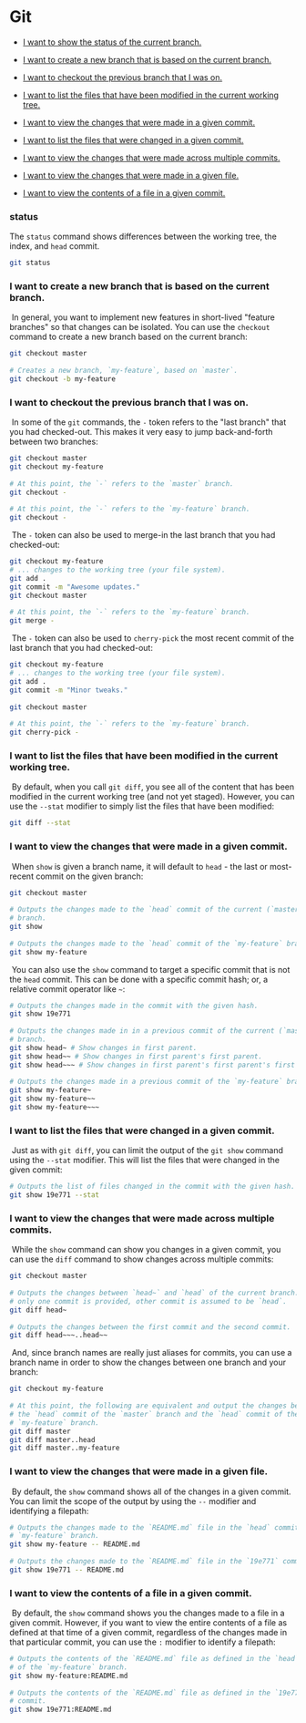 # Git

* [I want to show the status of the current branch.](#status)

* [I want to create a new branch that is based on the current branch.](#i-want-to-create-a-new-branch-that-is-based-on-the-current-branch)

* [I want to checkout the previous branch that I was on.](#i-want-to-checkout-the-previous-branch-that-i-was-on)

* [I want to list the files that have been modified in the current working tree.](#i-want-to-list-the-files-that-have-been-modified-in-the-current-working-tree)

* [I want to view the changes that were made in a given commit.](#i-want-to-view-the-changes-that-were-made-in-a-given-commit)

* [I want to list the files that were changed in a given commit.](#i-want-to-list-the-files-that-were-changed-in-a-given-commit)

* [I want to view the changes that were made across multiple commits.](#i-want-to-view-the-changes-that-were-made-across-multiple-commits)

* [I want to view the changes that were made in a given file.](#i-want-to-view-the-changes-that-were-made-in-a-given-file)

* [I want to view the contents of a file in a given commit.](#i-want-to-view-the-contents-of-a-file-in-a-given-commit)

### status

The `status` command shows differences between the working tree, the index, and `head` commit.
​
```sh
git status
```



### I want to create a new branch that is based on the current branch.
​
In general, you want to implement new features in short-lived "feature branches" so that changes can be isolated. You can use the `checkout` command to create a new branch based on the current branch:
​
```sh
git checkout master
​
# Creates a new branch, `my-feature`, based on `master`.
git checkout -b my-feature
```

### I want to checkout the previous branch that I was on.
​
In some of the `git` commands, the `-` token refers to the "last branch" that you had checked-out. This makes it very easy to jump back-and-forth between two branches:
​
```sh
git checkout master
git checkout my-feature
​
# At this point, the `-` refers to the `master` branch.
git checkout -
​
# At this point, the `-` refers to the `my-feature` branch.
git checkout -
```
​
The `-` token can also be used to merge-in the last branch that you had checked-out:
​
```sh
git checkout my-feature
# ... changes to the working tree (your file system).
git add .
git commit -m "Awesome updates."
git checkout master
​
# At this point, the `-` refers to the `my-feature` branch.
git merge -
```
​
The `-` token can also be used to `cherry-pick` the most recent commit of the last branch that you had checked-out:
​
```sh
git checkout my-feature
# ... changes to the working tree (your file system).
git add .
git commit -m "Minor tweaks."
​
git checkout master
​
# At this point, the `-` refers to the `my-feature` branch.
git cherry-pick -
```

### I want to list the files that have been modified in the current working tree.
​
By default, when you call `git diff`, you see all of the content that has been modified in the current working tree (and not yet staged). However, you can use the `--stat` modifier to simply list the files that have been modified:
​
```sh
git diff --stat
```

### I want to view the changes that were made in a given commit.
​
When `show` is given a branch name, it will default to `head` - the last or most-recent commit on the given branch:
​
```sh
git checkout master
​
# Outputs the changes made to the `head` commit of the current (`master`)
# branch.
git show
​
# Outputs the changes made to the `head` commit of the `my-feature` branch.
git show my-feature
```
​
You can also use the `show` command to target a specific commit that is not the `head` commit. This can be done with a specific commit hash; or, a relative commit operator like `~`:
​
```sh
# Outputs the changes made in the commit with the given hash.
git show 19e771
​
# Outputs the changes made in in a previous commit of the current (`master`)
# branch.
git show head~ # Show changes in first parent.
git show head~~ # Show changes in first parent's first parent.
git show head~~~ # Show changes in first parent's first parent's first parent.
​
# Outputs the changes made in a previous commit of the `my-feature` branch.
git show my-feature~
git show my-feature~~
git show my-feature~~~
```

### I want to list the files that were changed in a given commit.
​
Just as with `git diff`, you can limit the output of the `git show` command using the `--stat` modifier. This will list the files that were changed in the given commit:
​
```sh
# Outputs the list of files changed in the commit with the given hash.
git show 19e771 --stat
```

### I want to view the changes that were made across multiple commits.
​
While the `show` command can show you changes in a given commit, you can use the `diff` command to show changes across multiple commits:
​
```sh
git checkout master
​
# Outputs the changes between `head~` and `head` of the current branch. If
# only one commit is provided, other commit is assumed to be `head`.
git diff head~
​
# Outputs the changes between the first commit and the second commit.
git diff head~~~..head~~
```
​
And, since branch names are really just aliases for commits, you can use a branch name in order to show the changes between one branch and your branch:
​
```sh
git checkout my-feature
​
# At this point, the following are equivalent and output the changes between
# the `head` commit of the `master` branch and the `head` commit of the
# `my-feature` branch.
git diff master
git diff master..head
git diff master..my-feature
```

### I want to view the changes that were made in a given file.
​
By default, the `show` command shows all of the changes in a given commit. You can limit the scope of the output by using the `--` modifier and identifying a filepath:
​
```sh
# Outputs the changes made to the `README.md` file in the `head` commit of the
# `my-feature` branch.
git show my-feature -- README.md
​
# Outputs the changes made to the `README.md` file in the `19e771` commit.
git show 19e771 -- README.md
```

### I want to view the contents of a file in a given commit.
​
By default, the `show` command shows you the changes made to a file in a given commit. However, if you want to view the entire contents of a file as defined at that time of a given commit, regardless of the changes made in that particular commit, you can use the `:` modifier to identify a filepath:
​
```sh
# Outputs the contents of the `README.md` file as defined in the `head` commit
# of the `my-feature` branch.
git show my-feature:README.md
​
# Outputs the contents of the `README.md` file as defined in the `19e771`
# commit.
git show 19e771:README.md
```
​
​
